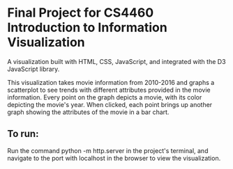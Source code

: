 # Final Project for CS4460 Introduction to Information Visualization
A visualization built with HTML, CSS, JavaScript, and integrated with the D3 JavaScript library. 

This visualization takes movie information from 2010-2016 and graphs a scatterplot to see trends with different attributes provided in the movie information.
Every point on the graph depicts a movie, with its color depicting the movie's year. When clicked, each point brings up another graph showing the attributes of the movie in a bar chart.

## To run:
Run the command python -m http.server in the project's terminal, and navigate to the port with localhost in the browser to view the visualization.
